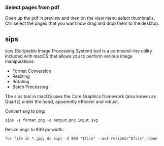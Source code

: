 ### Select pages from pdf
Open up the pdf in preview and then on the view menu select thumbnails. Ctrl select the pages that you want now drag and drop them to the desktop.

## sips 
sips (Scriptable Image Processing System) tool is a command-line utility included with macOS that allows you to perform various image manipulations:
- Format Conversion
- Resizing
- Rotating
- Batch Processing

The sips tool in macOS uses the Core Graphics framework (also known as Quartz) under the hood, apparently efficient and robust.

Convert svg to png:

```sips -s format png -o output.png input.svg```

Resize imgs to 800 px width:

```for file in *.jpg; do sips -Z 800 "$file" --out resized/"$file"; done```